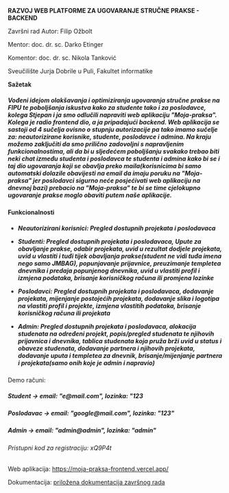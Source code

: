 
<b>RAZVOJ WEB PLATFORME ZA UGOVARANJE STRUČNE PRAKSE - BACKEND</b>

Završni rad
Autor: Filip Ožbolt

Mentor: doc. dr. sc. Darko Etinger

Komentor: doc. dr. sc. Nikola Tanković

Sveučilište Jurja Dobrile u Puli, Fakultet informatike




<b>Sažetak</b>
<p><h5>
Vođeni idejom olakšavanja i optimiziranja ugovaranja stručne prakse na FIPU te poboljšanja iskustva kako za studente tako i za poslodavce, kolega Stjepan i ja smo odlučili napraviti web aplikaciju "Moja-praksa". Kolega je radio frontend dio, a ja pripadajući backend. Web aplikacija se sastoji od 4 sučelja ovisno o stupnju autorizacije pa tako imamo sučelje za: neautorizirane korisnike, studente, poslodavce i admina. Na kraju možemo zaključiti da smo prilično zadovoljni s napravljenim funkcionalnostima, ali da bi u sljedećem poboljšanju svakako trebao biti neki chat između studenta i poslodavca te studenta i admina kako bi se i taj dio ugovaranja koji se obavlja preko maila(korisnicima bi samo automatski dolazile obavijesti na email da imaju poruku na "Moja-praksa" jer poslodavci sigurno neće posjećivati web aplikaciju na dnevnoj bazi) prebacio na "Moja-praksa"
te bi se time cjelokupno ugovaranje prakse moglo obaviti putem naše aplikacije.
</h5></p>



<b>Funkcionalnosti</b>
<h5>
  
- Neautorizirani korisnici: Pregled dostupnih projekata i poslodavaca

- Studenti: Pregled dostupnih projekata i poslodavaca, Upute za obavljanje prakse, odabir projekata, uvid u rezultat dodjele projekata, uvid u vlastiti i tuđi tijek obavljanja      prakse(student ne vidi tuđa imena nego samo JMBAG), popunjavanje prijavnice, preuzimanje templetea dnevnika i predaja popunjenog dnevnika, uvid u vlastiti profil i izmjena podataka, brisanje korisničkog računa ili promjena lozinke

- Poslodavci: Pregled dostupnih projekata i poslodavaca, dodavanje projekata, mijenjanje postojećih projekata, dodavanje slika i logotipa na vlastiti profil i projekte, izmjena vlastitih podataka, brisanje korisničkog računa ili projekata

- Admin: Pregled dostupnih projekata i poslodavaca, alokacija studenata na određeni projekt, popis/pregled studenata te njihovih prijavnica i dnevnika, tablica studenata koja pruža brži uvid u status i obaveze studenata, dodavanje partnera i njihovih projekata, dodavanje uputa i templetea za dnevnik, brisanje/mijenjanje partnera i projekata(samo onih koje je admin i napravio) 
</h5>



Demo računi:
<p>
<h5>Student -> email: "e@mail.com", lozinka: "123</h5>

<h5>Poslodavac ->  email: "google@mail.com", lozinka: "123"</h5>

<h5>Admin -> email: "admin@admin", lozinka: "admin"</h5>

<h6>Pristupni kod za registraciju: xQ9P4t</h6>
</p>



Web aplikacija: https://moja-praksa-frontend.vercel.app/

Dokumentacija:  [priložena dokumentacija završnog rada](https://github.com/fozbolt/moja_praksa_backend/blob/master/Razvoj%20web%20platforme%20za%20ugovaranje%20stru%C4%8Dne%20prakse%20-%20backend%20-%20Filip%20O%C5%BEbolt.pdf)

